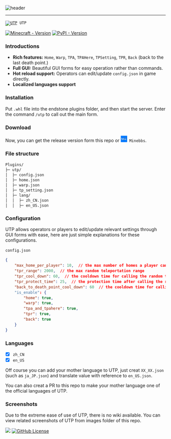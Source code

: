 ![header](https://capsule-render.vercel.app/api?type=venom&height=150&color=gradient&text=UTP&fontColor=0:8871e5,100:b678c4&fontSize=50&desc=A%20de-commanded%20teleportation%20collection%20plug-in.&descAlignY=80&descSize=20&animation=fadeIn)

****

<code><a href="https://github.com/umarurize/UTP"><img height="25" src="https://github.com/umarurize/UTP/blob/master/logo/UTP.png" alt="UTP" /></a>&nbsp;UTP</code>

[![Minecraft - Version](https://img.shields.io/badge/minecraft-v1.21.60_(Bedrock)-black)](https://feedback.minecraft.net/hc/en-us/sections/360001186971-Release-Changelogs)
[![PyPI - Version](https://img.shields.io/pypi/v/endstone)](https://pypi.org/project/endstone)

### Introductions
* **Rich features:** `Home`, `Warp`, `TPA`, `TPAHere`, `TPSetting`, `TPR`, `Back` (back to the last death point.)
* **Full GUI:** Beautiful GUI forms for easy operation rather than commands.
* **Hot reload support:** Operators can edit/update `config.json` in game directly.
* **Localized languages support**

### Installation
Put `.whl` file into the endstone plugins folder, and then start the server. Enter the command `/utp` to call out the main form.

### Download
Now, you can get the release version form this repo or <code><a href="https://www.minebbs.com/resources/utp.10159/"><img height="20" src="https://github.com/umarurize/umaru-cdn/blob/main/images/minebbs.png" alt="Minebbs" /></a>&nbsp;Minebbs</code>.

### File structure
```
Plugins/
├─ utp/
│  ├─ config.json
│  ├─ home.json
│  ├─ warp.json
│  ├─ tp_setting.json
│  ├─ lang/
│  │  ├─ zh_CN.json
│  │  ├─ en_US.json
```

### Configuration
UTP allows operators or players to edit/update relevant settings through GUI forms with ease, here are just simple explanations for these configurations.

`config.json`
```json
{
    "max_home_per_player": 10,  // the max number of homes a player can posses
    "tpr_range": 2000,  // the max random teleportation range
    "tpr_cool_down": 60,  // the cooldown time for calling the random teleportation
    "tpr_protect_time": 25,  // the protection time after calling the random teleportation
    "back_to_death_point_cool_down": 60  // the cooldown time for calling the back
    "is_enable": {
        "home": true,
        "warp": true,
        "tpa_and_tpahere": true,
        "tpr": true,
        "back": true
    }
}
```

### Languages
- [x] `zh_CN`
- [x] `en_US`

Off course you can add your mother language to UTP, just creat `XX_XX.json` (such as `ja_JP.json`) and translate value with reference to `en_US.json`.

You can also creat a PR to this repo to make your mother language one of the official languages of UTP.


### Screenshots
Due to the extreme ease of use of UTP, there is no wiki available. You can view related screenshots of UTP from images folder of this repo.

![](https://img.shields.io/badge/language-python-blue.svg) [![GitHub License](https://img.shields.io/github/license/umarurize/UTP)](LICENSE)


